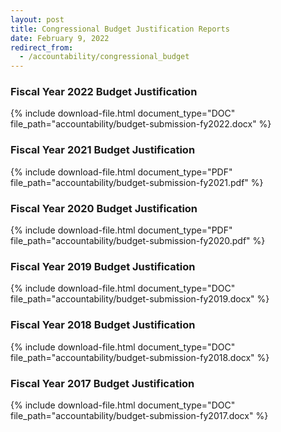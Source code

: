 ```yaml
---
layout: post
title: Congressional Budget Justification Reports
date: February 9, 2022
redirect_from:
  - /accountability/congressional_budget
---
```


### Fiscal Year 2022 Budget Justification
{% include download-file.html document_type="DOC" file_path="accountability/budget-submission-fy2022.docx" %}

### Fiscal Year 2021 Budget Justification
{% include download-file.html document_type="PDF" file_path="accountability/budget-submission-fy2021.pdf" %}

### Fiscal Year 2020 Budget Justification
{% include download-file.html document_type="PDF" file_path="accountability/budget-submission-fy2020.pdf" %}

### Fiscal Year 2019 Budget Justification
{% include download-file.html document_type="DOC" file_path="accountability/budget-submission-fy2019.docx" %}

### Fiscal Year 2018 Budget Justification
{% include download-file.html document_type="DOC" file_path="accountability/budget-submission-fy2018.docx" %}

### Fiscal Year 2017 Budget Justification
{% include download-file.html document_type="DOC" file_path="accountability/budget-submission-fy2017.docx" %}

<!--
These docs do not exist.

* [Fiscal Year 2016 Budget Justification]({{ site.baseUrl }}/assets/docs/ncd-fy16-cj.doc)
* [Fiscal Year 2015 Budget Justification]({{ site.baseUrl }}/assets/docs/ncd-2015-congressional-justification.doc)
* [Fiscal Year 2014 Budget Justification]({{ site.baseUrl }}/assets/docs/fy2014-congressional-justification.docx)
* [Fiscal Year 2013 Budget Justification]({{ site.baseUrl }}/assets/docs/ncd-fy-2013-congressional-justification.pdf)
* [Fiscal Year 2012 Budget Justification]({{ site.baseUrl }}/assets/docs/fy12-ncd-cj-final-3-updated.pdf)
* [Fiscal Year 2011 Budget Justification]({{ site.baseUrl }}/assets/docs/14-ncd-cong-budget-fy-2011-1-7-10-(2).pdf)
* [Fiscal Year 2010 Budget Justification]({{ site.baseUrl }}/assets/docs/ncd-2010cogressionalbudget-5-5-09.doc)
* [Fiscal Year 2009 Budget Justification]({{ site.baseUrl }}/assets/docs/ncd-2009-budget-final-final-narrative-9-10-07.pdf)
* [Fiscal Year 2008 Budget Justification]({{ site.baseUrl }}/assets/docs/2008budget.pdf)

-->
